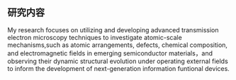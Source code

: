 ## 研究内容

My research focuses on utilizing and developing advanced transmission electron microscopy techniques to investigate atomic-scale mechanisms,such as atomic arrangements, defects, chemical composition, and electromagnetic fields in emerging semiconductor materials，and observing their dynamic structural evolution under operating external fields to inform the development of next-generation information funtional devices.
